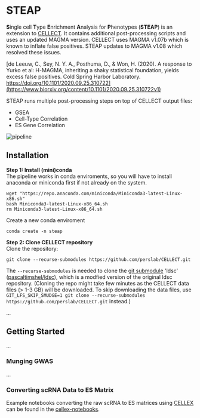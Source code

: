 # STEAP 
**S**ingle cell **T**ype **E**nrichment **A**nalysis for **P**henotypes (**STEAP**) is an extension to [CELLECT](https://github.com/perslab/CELLECT). 
It contains additional post-processing scripts and uses an updated MAGMA version. 
CELLECT uses MAGMA v1.07b which is known to inflate false positives.
STEAP updates to MAGMA v1.08 which resolved these issues.

[de Leeuw, C., Sey, N. Y. A., Posthuma, D., & Won, H. (2020). A response to Yurko et al: H-MAGMA, inheriting a shaky statistical foundation, yields excess false positives. Cold Spring Harbor Laboratory. https://doi.org/10.1101/2020.09.25.310722](https://www.biorxiv.org/content/10.1101/2020.09.25.310722v1)

STEAP runs multiple post-processing steps on top of CELLECT output files:
  - GSEA
  - Cell-Type Correlation
  - ES Gene Correlation

![pipeline](https://github.com/erwinerdem/STEAP/blob/master/pipeline.png)


## Installation
**Step 1: Install (mini)conda**  
The pipeline works in conda enviroments, so you will have to install anaconda or miniconda first if not already on the system.
```
wget "https://repo.anaconda.com/miniconda/Miniconda3-latest-Linux-x86.sh"
bash Miniconda3-latest-Linux-x86_64.sh
rm Miniconda3-latest-Linux-x86_64.sh
```

Create a new conda enviroment
```
conda create -n steap
```



**Step 2: Clone CELLECT repository**  
Clone the repository: 
```
git clone --recurse-submodules https://github.com/perslab/CELLECT.git
```
The `--recurse-submodules` is needed to clone the [git submodule](https://git-scm.com/book/en/v2/Git-Tools-Submodules) 'ldsc' ([pascaltimshel/ldsc](https://github.com/pascaltimshel/ldsc)), which is a modfied version of the original ldsc repository.
(Cloning the repo might take few minutes as the CELLECT data files (> 1-3 GB) will be downloaded. To skip downloading the data files, use `GIT_LFS_SKIP_SMUDGE=1 git clone --recurse-submodules https://github.com/perslab/CELLECT.git` instead.)

...

## Getting Started
...
### Munging GWAS
...
### Converting scRNA Data to ES Matrix
Example notebooks converting the raw scRNA to ES matrices using [CELLEX](https://github.com/perslab/CELLEX) can be found in the [cellex-notebooks](https://github.com/erwinerdem/cellex-notebooks).

